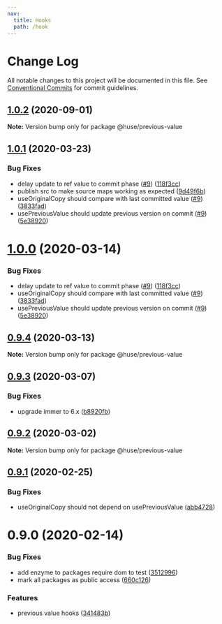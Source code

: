 ```yaml
---
nav:
  title: Hooks
  path: /hook
---
```


# Change Log

All notable changes to this project will be documented in this file.
See [Conventional Commits](https://conventionalcommits.org) for commit guidelines.

## [1.0.2](https://github.com/ecomfe/react-hooks/compare/@huse/previous-value@1.0.1...@huse/previous-value@1.0.2) (2020-09-01)

**Note:** Version bump only for package @huse/previous-value





## [1.0.1](https://github.com/ecomfe/react-hooks/compare/@huse/previous-value@0.9.3...@huse/previous-value@1.0.1) (2020-03-23)


### Bug Fixes

* delay update to ref value to commit phase ([#9](https://github.com/ecomfe/react-hooks/issues/9)) ([118f3cc](https://github.com/ecomfe/react-hooks/commit/118f3cc61a48422b06e3d3652de8c619aed1521e))
* publish src to make source maps working as expected ([9d49f6b](https://github.com/ecomfe/react-hooks/commit/9d49f6b294a445c302f05da958c6e427e7eae669))
* useOriginalCopy should compare with last committed value ([#9](https://github.com/ecomfe/react-hooks/issues/9)) ([3833fad](https://github.com/ecomfe/react-hooks/commit/3833fada72e3551a8c919cdee5b940c90ea65663))
* usePreviousValue should update previous version on commit ([#9](https://github.com/ecomfe/react-hooks/issues/9)) ([5e38920](https://github.com/ecomfe/react-hooks/commit/5e389206b43d48ef4c1ebcf124cda02e94e358d7))





# [1.0.0](https://github.com/ecomfe/react-hooks/compare/@huse/previous-value@0.9.3...@huse/previous-value@1.0.0) (2020-03-14)


### Bug Fixes

* delay update to ref value to commit phase ([#9](https://github.com/ecomfe/react-hooks/issues/9)) ([118f3cc](https://github.com/ecomfe/react-hooks/commit/118f3cc61a48422b06e3d3652de8c619aed1521e))
* useOriginalCopy should compare with last committed value ([#9](https://github.com/ecomfe/react-hooks/issues/9)) ([3833fad](https://github.com/ecomfe/react-hooks/commit/3833fada72e3551a8c919cdee5b940c90ea65663))
* usePreviousValue should update previous version on commit ([#9](https://github.com/ecomfe/react-hooks/issues/9)) ([5e38920](https://github.com/ecomfe/react-hooks/commit/5e389206b43d48ef4c1ebcf124cda02e94e358d7))





## [0.9.4](https://github.com/ecomfe/react-hooks/compare/@huse/previous-value@0.9.3...@huse/previous-value@0.9.4) (2020-03-13)

**Note:** Version bump only for package @huse/previous-value





## [0.9.3](https://github.com/ecomfe/react-hooks/compare/@huse/previous-value@0.9.2...@huse/previous-value@0.9.3) (2020-03-07)


### Bug Fixes

* upgrade immer to 6.x ([b8920fb](https://github.com/ecomfe/react-hooks/commit/b8920fb67a14bd111b543efdcd58b67b8277ba46))





## [0.9.2](https://github.com/ecomfe/react-hooks/compare/@huse/previous-value@0.9.1...@huse/previous-value@0.9.2) (2020-03-02)

**Note:** Version bump only for package @huse/previous-value





## [0.9.1](https://github.com/ecomfe/react-hooks/compare/@huse/previous-value@0.9.0...@huse/previous-value@0.9.1) (2020-02-25)


### Bug Fixes

* useOriginalCopy should not depend on usePreviousValue ([abb4728](https://github.com/ecomfe/react-hooks/commit/abb472849f08888790100fb9df313d7246cebfd0))





# 0.9.0 (2020-02-14)


### Bug Fixes

* add enzyme to packages require dom to test ([3512996](https://github.com/ecomfe/react-hooks/commit/351299610b2a960c846c105318146e2575cf2791))
* mark all packages as public access ([660c126](https://github.com/ecomfe/react-hooks/commit/660c1265ee27cb0de0e7b456904a22f4370002d0))


### Features

* previous value hooks ([341483b](https://github.com/ecomfe/react-hooks/commit/341483bf4d218cb14bbd5962a971cc42c8656604))
